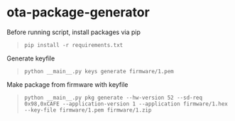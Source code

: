 # ota-package-generator
Before running script, install packages via pip
> `pip install -r requirements.txt`

Generate keyfile
> `python __main__.py keys generate firmware/1.pem`

Make package from firmware with keyfile
> `python __main__.py pkg generate --hw-version 52 --sd-req 0x98,0xCAFE --application-version 1 --application firmware/1.hex --key-file firmware/1.pem firmware/1.zip`
